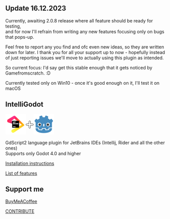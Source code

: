 ## Update 16.12.2023

Currently, awaiting 2.0.8 release where all feature should be ready for testing,  
and for now I'll refrain from writing any new features focusing only on bugs that pops-up.

Feel free to report any you find and ofc even new ideas, so they are written down for later.
I thank you for all your support up to now - hopefully instead of just reporting issues we'll move to actually using
this plugin as intended.

So current focus: I'd say get this stable enough that it gets noticed by Gamefromscratch. :D

Currently tested only on Win10 - once it's good enough on it, I'll test it on macOS

## IntelliGodot

<div style="display: flex; align-items: center;">
    <a href="https://godotengine.org">
        <img src="screens/jb_beam.svg" alt="JetBrains" width="64">
    </a>
    <img src="screens/plus.png">
    <a href="https://www.jetbrains.com" data-ui-trademark="Copyright © 2000-2023 JetBrains s.r.o. JetBrains and the JetBrains logo are registered trademarks of JetBrains s.r.o.">
        <img src="screens/godot.svg" alt="Godot" width="64">
    </a>
</div>

GdScript2 language plugin for JetBrains IDEs (Intellij, Rider and all the other ones)  
Supports only Godot 4.0 and higher

[Installation instructions](documentation%2Finstallation.md)

[List of features](documentation%2Ffeatures%2Ffeatures.md)

## Support me

[BuyMeACoffee](https://www.buymeacoffee.com/iceexplosive)

[CONTRIBUTE](CONTRIBUTE.md)
